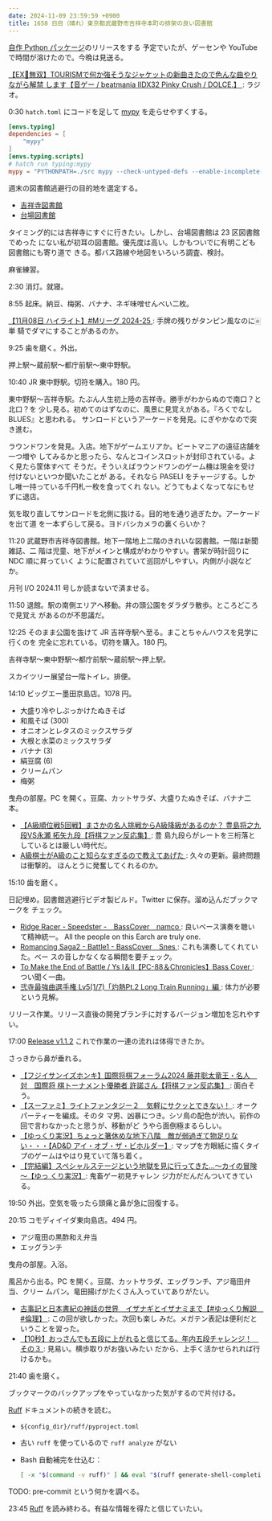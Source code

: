 ```yaml
---
date: 2024-11-09 23:59:59 +0900
title: 1658 日目（晴れ）東京都武蔵野市吉祥寺本町の排架の良い図書館
---
```


[自作 Python パッケージ](https://github.com/showa-yojyo/dqutils)のリリースをする
予定でいたが、ゲーセンや YouTube で時間が溶けたので。今晩は見送る。

[【EX🍜無双】TOURISMで何か強そうなジャケットの新曲きたので色んな曲やりながら解禁
します【音ゲー / beatmania IIDX32 Pinky Crush / DOLCE.】
](https://www.youtube.com/watch?v=qDh-v9vUEkI): ラジオ。

0:30 `hatch.toml` にコードを足して [mypy] を走らせやすくする。

```toml
[envs.typing]
dependencies = [
    "mypy"
]
[envs.typing.scripts]
# hatch run typing:mypy
mypy = "PYTHONPATH=./src mypy --check-untyped-defs --enable-incomplete-feature NewGenericSyntax src/dqutils"
```

週末の図書館逃避行の目的地を選定する。

* [吉祥寺図書館](https://www.library.musashino.tokyo.jp/contents;jsessionid=21749DEAAD63ED20F5050EDB601288B5?0&pid=34)
* [台場図書館](https://www.lib-minato.jp/library/daiba.html)

タイミング的には吉祥寺にすぐに行きたい。しかし、台場図書館は 23 区図書館でめった
にない私が初耳の図書館。優先度は高い。しかもついでに有明こども図書館にも寄り道で
きる。都バス路線や地図をいろいろ調査、検討。

麻雀練習。

2:30 消灯。就寝。

8:55 起床。納豆、梅粥、バナナ、ネギ味噌せんべい二枚。

[【11月08日 ハイライト】#Mリーグ 2024-25
](https://www.youtube.com/watch?v=LqUq23_vpZw): 手牌の残りがタンピン風なのに🀅単
騎でダマにすることがあるのか。

9:25 歯を磨く。外出。

押上駅～蔵前駅～都庁前駅～東中野駅。

10:40 JR 東中野駅。切符を購入。180 円。

東中野駅～吉祥寺駅。たぶん人生初上陸の吉祥寺。勝手がわからぬので南口？と北口？を
少し見る。初めてのはずなのに、風景に見覚えがある。『ろくでなし BLUES』と思われる。
サンロードというアーケードを発見。にぎやかなので突き進む。

<blockquote class="twitter-tweet"
  data-conversation="none"
  data-media-max-width="480" data-theme="dark" data-align="center">
<a href="https://twitter.com/showa_yojyo/status/1855139556502520195"></a>
</blockquote>

ラウンドワンを発見。入店。地下がゲームエリアか。ビートマニアの遠征店舗を一つ増や
してみるかと思ったら、なんとコインスロットが封印されている。よく見たら筐体すべて
そうだ。そういえばラウンドワンのゲーム機は現金を受け付けないといつか聞いたことが
ある。それなら PASELI をチャージする。しかし唯一持っている千円札一枚を食ってくれ
ない。どうてもよくなってなにもせずに退店。

気を取り直してサンロードを北側に抜ける。目的地を通り過ぎたか。アーケードを出て道
を一本ずらして戻る。ヨドバシカメラの裏くらいか？

11:20 武蔵野市吉祥寺図書館。地下一階地上二階のきれいな図書館。一階は新聞雑誌、二
階は児童、地下がメインと構成がわかりやすい。書架が時計回りに NDC 順に昇っていく
ように配置されていて巡回がしやすい。内側が小説などか。

月刊 I/O 2024.11 号しか読まないで済ませる。

11:50 退館。駅の南側エリアへ移動。井の頭公園をダラダラ散歩。ところどころで見覚え
があるのが不思議だ。

<!-- TODO: insert a video -->

12:25 そのまま公園を抜けて JR 吉祥寺駅へ至る。まことちゃんハウスを見学に行くのを
完全に忘れている。切符を購入。180 円。

吉祥寺駅～東中野駅～都庁前駅～蔵前駅～押上駅。

スカイツリー展望台一階トイレ。排便。

14:10 ビッグエー墨田京島店。1078 円。

* 大盛り冷やしぶっかけたぬきそば
* 和風そば (300)
* オニオンとレタスのミックスサラダ
* 大根と水菜のミックスサラダ
* バナナ (3)
* 絹豆腐 (6)
* クリームパン
* 梅粥

曳舟の部屋。PC を開く。豆腐、カットサラダ、大盛りたぬきそば、バナナ二本。

* [【A級順位戦5回戦】まさかの名人挑戦からA級降級があるのか？ 豊島将之九段VS永瀬
  拓矢九段【将棋ファン反応集】](https://www.youtube.com/watch?v=ZT0ygglcxeU): 豊
  島九段らがレートを三桁落としているとは厳しい時代だ。
* [A級棋士がA級のこと知らなすぎるので教えてあげた
  ](https://www.youtube.com/watch?v=JM3LgtvTStk): 久々の更新。最終問題は衝撃的。
  ほんとうに発奮してくれるのか。

15:10 歯を磨く。

日記埋め。図書館逃避行ビデオ製ビルド。Twitter に保存。溜め込んだブックマークを
チェック。

* [Ridge Racer - Speedster -　BassCover　namco
  ](https://www.youtube.com/watch?v=KoPI1G95RtI): 良いベース演奏を聴いて精神統一。
  All the people on this Earch are truly one.
* [Romancing Saga2 - Battle1 - BassCover　Snes
  ](https://www.youtube.com/watch?v=_6wYv8vQR0A): これも演奏してくれていた。ベー
  スの音しかなくなる瞬間を要チェック。
* [To Make the End of Battle / Ys I＆II【PC-88＆Chronicles】Bass Cover
  ](https://www.youtube.com/watch?v=U74XlPjQ5O0): つい聞く一曲。
* [弐寺最強曲選手権 Lv5(1/7)「灼熱Pt.2 Long Train Running」編
  ](https://www.youtube.com/watch?v=c3wDCQ1vBI4): 体力が必要という見解。

リリース作業。リリース直後の開発ブランチに対するバージョン増加を忘れやすい。

17:00 [Release v1.1.2](https://github.com/showa-yojyo/dqutils/releases/tag/v1.1.2)
これで作業の一連の流れは体得できたか。

さっきから鼻が垂れる。

* [【フジイサンイズホンキ】国際将棋フォーラム2024 藤井聡太竜王・名人　対　国際将
  棋トーナメント優勝者 許諾さん【将棋ファン反応集】
  ](https://www.youtube.com/watch?v=imiVCbUFGUo): 面白そう。
* [【スーファミ】ライトファンタジー２　気軽にサクッとできない！
  ](https://www.youtube.com/watch?v=VVDScVw9npw): オークパーティーを編成。そのタ
  マ男、凶暴につき。シソ鳥の配色が渋い。前作の回で言わなかったと思うが、移動がど
  うやら面倒極まるらしい。
* [【ゆっくり実況】ちょっと箸休めな地下八階　敵が弱過ぎて物足りない・・・【AD&D
  アイ・オブ・ザ・ビホルダー】](https://www.youtube.com/watch?v=a5KkuwX0_io):
  マップを方眼紙に描くタイプのゲームはやはり見ていて落ち着く。
* [【完結編】スペシャルステージという地獄を見に行ってきた...～カイの冒険～【ゆっ
  くり実況】](https://www.youtube.com/watch?v=w4uiKjyCqcM): 鬼畜ゲー初見チャレン
  ジ力がだんだんついてきている。

19:50 外出。空気を吸ったら頭痛と鼻が急に回復する。

20:15 コモディイイダ東向島店。494 円。

* アジ竜田の黒酢和え弁当
* エッグランチ

曳舟の部屋。入浴。

風呂から出る。PC を開く。豆腐、カットサラダ、エッグランチ、アジ竜田弁当、クリー
ムパン。竜田揚げがたくさん入っていてありがたい。

* [古事記と日本書紀の神話の世界　イザナギとイザナミまで【#ゆっくり解説　#倫理】
  ](https://www.youtube.com/watch?v=pGCMBQBEwy8): この回が欲しかった。次回も楽し
  みだ。メガテン表記は便利だということを習った。
* [【10秒】おっさんでも五段に上がれると信じてる。年内五段チャレンジ！　その３
  ](https://www.youtube.com/watch?v=avgt55kRpU8): 見易い。横歩取りがお強いみたい
  だから、上手く活かせられれば行けるかも。

21:40 歯を磨く。

ブックマークのバックアップをやっていなかった気がするので片付ける。

[Ruff] ドキュメントの続きを読む。

* `${config_dir}/ruff/pyproject.toml`
* 古い `ruff` を使っているので `ruff analyze` がない
* Bash 自動補完を仕込む：
  
  ```bash
  [ -x "$(command -v ruff)" ] && eval "$(ruff generate-shell-completion bash)"
  ```

TODO: pre-commit という何かを調べる。

23:45 [Ruff] を読み終わる。有益な情報を得たと信じていたい。

[mypy]: <https://mypy.readthedocs.io/en/stable/>
[Ruff]: <https://docs.astral.sh/ruff/>
